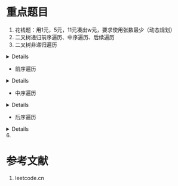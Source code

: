# 重点题目

1. 花钱题：用1元，5元，11元凑出w元，要求使用张数最少（动态规划）
2. 二叉树递归前序遍历、中序遍历、后续遍历
3. 二叉树非递归遍历

<details>

```text
所有遍历的边界点（终止循环的条件）：cursor为nil（到头了，没有子节点了）并且栈为空（都遍历过了）
```

</details>

- 前序遍历

<details>

```text
把左边界依次压入栈，同时打印。
弹出的时候，不打印，将右节点压入栈
1）cursor=root
2）打印cursor，并将其压入栈，cursor=cursor.left，直到cursor为空
3）弹出栈顶节点，cursor=cursor.right
4）重复2、3，直到栈和cursor均为空
```

</details>

- 中序遍历

<details>

```text
把左边界依次压入栈。到头后，依次弹出并打印，获取其右节点，继续遍历其左边界
1、cursor=root
2、将cursor压入栈，cursor=cursor.left，直到cursor为空
3、弹出栈顶节点，打印cursor，cursor=cursor.right
4、重复2、3，直到栈和cursor均为空
```

</details>

- 后序遍历

<details>

```text
后序遍历比较复杂，需要借助2个栈来实现。
1、cursor=root，将cursor压入栈A
2、弹出A栈顶节点，将其压入栈B。将其左节点、右节点按顺序压入栈A
3、重复2，直到栈为空
```

</details>
6.

# 参考文献

1. leetcode.cn